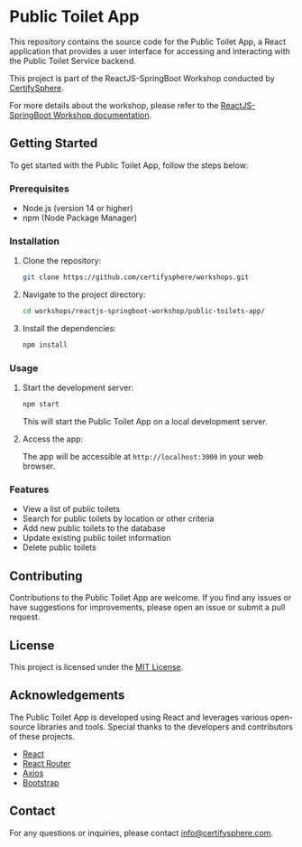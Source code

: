 # Public Toilet App

This repository contains the source code for the Public Toilet App, a React application that provides a user interface for accessing and interacting with the Public Toilet Service backend. 

This project is part of the ReactJS-SpringBoot Workshop conducted by [CertifySphere](https://certifysphere.com/).

For more details about the workshop, please refer to the [ReactJS-SpringBoot Workshop documentation](https://certifysphere.com/docs/category/reactjs-springboot-workshop).

## Getting Started

To get started with the Public Toilet App, follow the steps below:

### Prerequisites

- Node.js (version 14 or higher)
- npm (Node Package Manager)

### Installation

1. Clone the repository:

   ```bash
   git clone https://github.com/certifysphere/workshops.git
   ```

2. Navigate to the project directory:

   ```bash
   cd workshops/reactjs-springboot-workshop/public-toilets-app/
   ```

3. Install the dependencies:

   ```bash
   npm install
   ```

### Usage

1. Start the development server:

   ```bash
   npm start
   ```

   This will start the Public Toilet App on a local development server.

2. Access the app:

   The app will be accessible at `http://localhost:3000` in your web browser.

### Features

- View a list of public toilets
- Search for public toilets by location or other criteria
- Add new public toilets to the database
- Update existing public toilet information
- Delete public toilets

## Contributing

Contributions to the Public Toilet App are welcome. If you find any issues or have suggestions for improvements, please open an issue or submit a pull request.

## License

This project is licensed under the [MIT License](LICENSE).

## Acknowledgements

The Public Toilet App is developed using React and leverages various open-source libraries and tools. Special thanks to the developers and contributors of these projects.

- [React](https://react.dev/)
- [React Router](https://reactrouter.com/)
- [Axios](https://axios-http.com/)
- [Bootstrap](https://getbootstrap.com/)

## Contact

For any questions or inquiries, please contact [info@certifysphere.com](mailto:info@certifysphere.com).